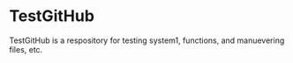 # TestGitHub
TestGitHub is a respository for testing system1, functions, and manuevering files, etc.
